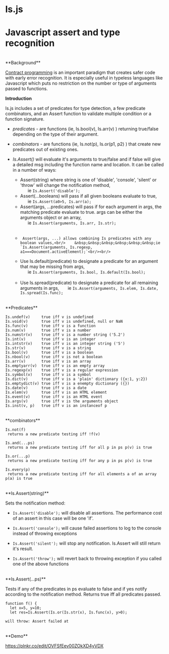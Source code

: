 # **Is.js**

# Javascript assert and type recognition

<br />
**Background**

[Contract programming](https://en.wikipedia.org/wiki/Design_by_contract) is an important paradigm that creates safer code with early error recognition. It is especially useful in typeless languages like Javascript which puts no restriction on the number or type of arguments passed to functions.
<br/>

**Introduction**

Is.js includes a set of predicates for type detection, a few predicate combinators, and an Assert function to validate multiple condition or a function signature.

 - *predicates* - are functions (ie, Is.bool(v), Is.arr(v) ) returning true/false depending on the type of their argument.
 
 - *combinators* - are functions (ie, Is.not(p), Is.or(p1, p2) ) that create new predicates out of existing ones.
 
 - *Is.Assert()* will evaluate it's arguments to true/false and if false will give a detailed msg including the function name and location. It can be called in a number of ways:<br/>
     - Assert(string) where string is one of 'disable', 'console', 'silent' or 'throw' will change the notification method,<br/>     &nbsp;&nbsp;&nbsp;&nbsp;&nbsp;&nbsp;ie `Is.Assert('disable');`<br/>
     - Assert(...booleans) will pass if all given booleans evaluate to true, <br/>&nbsp;&nbsp;&nbsp;&nbsp;&nbsp;&nbsp;ie `Is.Assert(a0>5, Is.arr(a);`<br/>
     - Assert(args, ...predicates) will pass if for each argument in args, the matching predicate evaluate to true. args can be either the arguments object or an array, <br/>&nbsp;&nbsp;&nbsp;&nbsp;&nbsp;&nbsp;ie `Is.Assert(arguments, Is.arr, Is.str);`<br/><br/>
     -      Assert(args, ...) allows combining Is predicates with any boolean values,<br/>    &nbsp;&nbsp;&nbsp;&nbsp;&nbsp;&nbsp;ie `Is.Assert(arguments, Is.regexp, a1===Document.activeElement);`<br/><br/>
     - Use  Is.default(predicate) to designate a predicate for an argument that may be missing from args,<br/>     &nbsp;&nbsp;&nbsp;&nbsp;&nbsp;&nbsp;ie `Is.Assert(arguments, Is.bool, Is.default(Is.bool);`<br/><br/>
     - Use Is.spread(predicate) to designate a predicate for all remaining arguments in args,
     &nbsp;&nbsp;&nbsp;&nbsp;&nbsp;&nbsp;ie `Is.Assert(arguments, Is.elem, Is.date, Is.spread(Is.func);`
     

<br />
**Predicates**


    Is.undef(v)		true iff v is undefined
    Is.void(v)		true iff v is undefined, null or NaN
    Is.func(v)      true iff v is a function
    Is.num(v)		true iff v is a number
    Is.numstr(v)	true iff v is a number string ('5.2')
    Is.int(v)		true iff v is an integer
    Is.intstr(v)	true iff v is an integer string ('5')
    Is.str(v)		true iff v is a string
    Is.bool(v)		true iff v is a boolean
    Is.nbool(v)		true iff v is not a boolean
    Is.arr(v)		true iff v is an array
    Is.emptyarr(v)	true iff v is an empty array
    Is.regexp(v)    true iff v is a regular expression
    Is.symbol(v)	true iff v is a symbol
    Is.dict(v)		true iff v is a 'plain' dictionary ({x:1, y:2})
    Is.emptydict(v)	true iff v is a enempty dictionary ({})
    Is.date(v)		true iff v is a date
    Is.elem(v)		true iff v is an HTML element
    Is.event(v)		true iff v is an HTML event
    Is.args(v)		true iff v is the arguments object
    Is.inst(v, p)	true iff v is an instanceof p

<br />
**combinators**

    Is.not(f)	    
     returns a new predicate testing iff !f(v)
       
    Is.and(...ps)	    
     returns a new predicate testing iff for all p in ps p(v) is true

    Is.or(...p)	    
     returns a new predicate testing iff for any p in ps p(v) is true

    Is.every(p)	    
     returns a new predicate testing iff for all elements a of an array p(a) is true

<br />
**Is.Assert(string)**

Sets the notification method:

 - `Is.Assert('disable');` will disable all assertions. The performance cost of an assert in this case will be one 'if'.
 
 - `Is.Assert('console');` will cause failed assertions to log to the console instead of throwing exceptions
 
 - `Is.Assert('silent');` will stop any notification. Is.Assert will still return it's result.  
 
 - `Is.Assert('throw');` will revert back to throwing exception if you called one of the above functions  

<br />
**Is.Assert(...ps)**

Tests if any of the predicates in ps evaluate to false and if yes notify according to the notification method. Returns true iff all predicates passed.

    function f() {
      let x=5, y=10;
      let res=Is.Assert(Is.or(Is.str(x), Is.func(x), y>0);
    
    will throw: Assert failed at  

  
  
<br />
**Demo**

https://plnkr.co/edit/OVFSfEev00ZOkXD4yVDX




